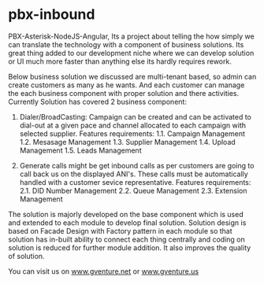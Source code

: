 # pbx-inbound
PBX-Asterisk-NodeJS-Angular, Its a project about telling the how simply we can translate the technology with a component of business solutions. Its great thing added to our development niche where we can develop solution or UI much more faster than anything else its hardly requires rework. 

Below business solution we discussed are multi-tenant based, so admin can create customers as many as he wants. And each customer can manage the each business component with proper solution and there activities.
Currently Solution has covered 2 business component:
1. Dialer/BroadCasting: Campaign can be created and can be activated to dial-out at a given pace and channel allocated to each campaign with selected supplier.
Features requirements:
1.1. Campaign Management
1.2. Mesasage Management
1.3. Supplier Management
1.4. Upload Management
1.5. Leads Management

2. Generate calls might be get inbound calls as per customers are going to call back us on the displayed ANI's. These calls must be automatically handled with a customer sevice representative.
Features requirements:
2.1. DID Number Management
2.2. Queue Management
2.3. Extension Management

The solution is majorly developed on the base component which is used and extended to each module to develop final solution. Solution design is based on Facade Design with Factory pattern in each module so that solution has in-built ability to connect each thing centrally and coding on solution is reduced for further module addition. It also improves the quality of solution.

You can visit us on www.gventure.net or www.gventure.us
